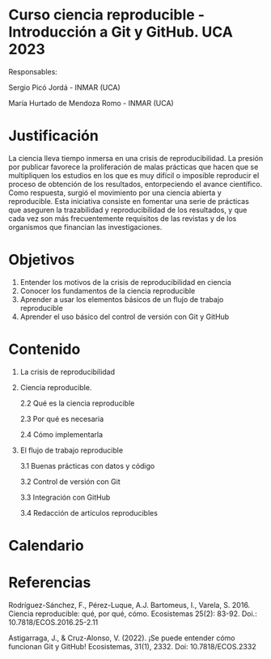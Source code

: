 Curso ciencia reproducible - Introducción a Git y GitHub. UCA 2023
===============

Responsables:

Sergio Picó Jordá - INMAR (UCA)

María Hurtado de Mendoza Romo - INMAR (UCA)

# Justificación
La ciencia lleva tiempo inmersa en una crisis de reproducibilidad. La presión por publicar favorece la proliferación de malas prácticas que hacen que se multipliquen los estudios en los que es muy difícil o imposible reproducir el proceso de obtención de los resultados, entorpeciendo el avance científico. Como respuesta, surgió el movimiento por una ciencia abierta y reproducible. Esta iniciativa consiste en fomentar una serie de prácticas que aseguren la trazabilidad y reproducibilidad de los resultados, y que cada vez son más frecuentemente requisitos de las revistas y de los organismos que financian las investigaciones.

# Objetivos
1. Entender los motivos de la crisis de reproducibilidad en ciencia
2. Conocer los fundamentos de la ciencia reproducible
3. Aprender a usar los elementos básicos de un flujo de trabajo reproducible
4. Aprender el uso básico del control de versión con Git y GitHub

# Contenido
1. La crisis de reproducibilidad
2. Ciencia reproducible.

    2.2 Qué es la ciencia reproducible
    
    2.3 Por qué es necesaria
    
    2.4 Cómo implementarla

3. El flujo de trabajo reproducible
    
    3.1 Buenas prácticas con datos y código
    
    3.2 Control de versión con Git
    
    3.3 Integración con GitHub
    
    3.4 Redacción de artículos reproducibles

# Calendario

# Referencias

Rodríguez-Sánchez, F., Pérez-Luque, A.J. Bartomeus, I., Varela, S. 2016. Ciencia reproducible: qué, por qué, cómo. Ecosistemas 25(2): 83-92. Doi.: 10.7818/ECOS.2016.25-2.11

Astigarraga, J., & Cruz-Alonso, V. (2022). ¡Se puede entender cómo funcionan Git y GitHub! Ecosistemas, 31(1), 2332. Doi: 10.7818/ECOS.2332
